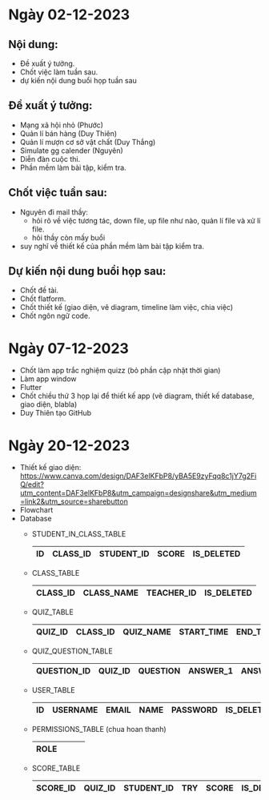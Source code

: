 # Ngày 02-12-2023

## Nội dung:

- Đề xuất ý tưởng.
- Chốt việc làm tuần sau.
- dự kiến nội dung buổi họp tuần sau

## Đề xuất ý tưởng:

- Mạng xã hội nhỏ (Phước)
- Quản lí bán hàng (Duy Thiên)
- Quản lí mượn cơ sở vật chất (Duy Thắng)
- Simulate gg calender (Nguyên)
- Diễn đàn cuộc thi.
- Phần mềm làm bài tập, kiểm tra.

## Chốt việc tuần sau:

- Nguyên đi mail thầy:
    - hỏi rõ về việc tương tác, down file, up file như nào, quản lí file và xử lí file.
    - hỏi thầy còn mấy buổi
- suy nghĩ về thiết kế của phần mềm làm bài tập kiểm tra.

## Dự kiến nội dung buổi họp sau:

- Chốt đề tài.
- Chốt flatform.
- Chốt thiết kế (giao diện, vẽ diagram, timeline làm việc, chia việc)
- Chốt ngôn ngữ code.

# Ngày 07-12-2023

- Chốt làm app trắc nghiệm quizz (bỏ phần cập nhật thời gian)
- Làm app window
- Flutter
- Chốt chiều thứ 3 họp lại để thiết kế app (vẽ diagram, thiết kế database, giao diện, blabla)
- Duy Thiên tạo GitHub

# Ngày 20-12-2023

- Thiết kế giao diện: https://www.canva.com/design/DAF3elKFbP8/yBA5E9zyFqq8c1jY7g2FiQ/edit?utm_content=DAF3elKFbP8&utm_campaign=designshare&utm_medium=link2&utm_source=sharebutton
- Flowchart
- Database
    - STUDENT_IN_CLASS_TABLE
        
        
        | ID | CLASS_ID | STUDENT_ID | SCORE | IS_DELETED |
        | --- | --- | --- | --- | --- |
    - CLASS_TABLE
        
        
        | CLASS_ID | CLASS_NAME | TEACHER_ID | IS_DELETED |
        | --- | --- | --- | --- |
    - QUIZ_TABLE
        
        
        | QUIZ_ID | CLASS_ID | QUIZ_NAME | START_TIME | END_TIME | LENGTH | WEIGHT | IS_DELETED |
        | --- | --- | --- | --- | --- | --- | --- | --- |
    - QUIZ_QUESTION_TABLE
        
        
        | QUESTION_ID | QUIZ_ID | QUESTION | ANSWER_1 | ANSWER_2 | ANSWER_3 | ANSWER_4 | CORRECT_ANSWER | IS_DELETED |
        | --- | --- | --- | --- | --- | --- | --- | --- | --- |
    - USER_TABLE
        
        
        | ID | USERNAME | EMAIL | NAME | PASSWORD | IS_DELETED | ROLE |
        | --- | --- | --- | --- | --- | --- | --- |
    - PERMISSIONS_TABLE (chua hoan thanh)
        
        
        | ROLE |  |  |  |
        | --- | --- | --- | --- |
    - SCORE_TABLE
        
        
        | SCORE_ID | QUIZ_ID | STUDENT_ID | TRY | SCORE | IS_DELETED |
        | --- | --- | --- | --- | --- | --- |
